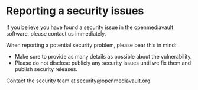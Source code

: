 # Reporting a security issues

If you believe you have found a security issue in the openmediavault software, please contact us immediately.

When reporting a potential security problem, please bear this in mind:

*   Make sure to provide as many details as possible about the vulnerability.
*   Please do not disclose publicly any security issues until we fix them and publish security releases.

Contact the security team at security@openmediavault.org.
